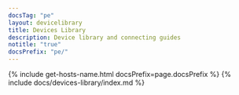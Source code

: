 ```yaml
---
docsTag: "pe"
layout: devicelibrary
title: Devices Library
description: Device library and connecting guides
notitle: "true"
docsPrefix: "pe/"
---
```

{% include get-hosts-name.html docsPrefix=page.docsPrefix %}
{% include docs/devices-library/index.md %}
